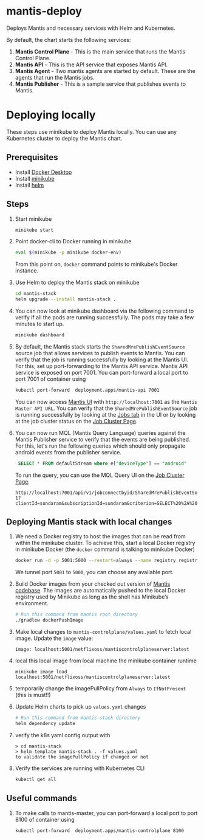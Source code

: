 # mantis-deploy

Deploys Mantis and necessary services with Helm and Kubernetes.

By default, the chart starts the following services:

1. **Mantis Control Plane** - This is the main service that runs the Mantis Control Plane.
2. **Mantis API** - This is the API service that exposes Mantis API.
3. **Mantis Agent** - Two mantis agents are started by default. These are the agents that run the
   Mantis jobs.
4. **Mantis Publisher** - This is a sample service that publishes events to Mantis.

# Deploying locally

These steps use minikube to deploy Mantis locally.
You can use any Kubernetes cluster to deploy the Mantis chart.

## Prerequisites

- Install [Docker Desktop](https://www.docker.com/products/docker-desktop/)
- Install [minikube](https://minikube.sigs.k8s.io/docs/start/)
- Install [helm](https://helm.sh/docs/intro/install/)

## Steps

1. Start minikube
    ```sh
    minikube start
    ```
2. Point docker-cli to Docker running in minikube
    ```sh
    eval $(minikube -p minikube docker-env)
    ```
   From this point on, `docker` command points to minikube's Docker instance.

3. Use Helm to deploy the Mantis stack on minikube
    ```sh
    cd mantis-stack
    helm upgrade --install mantis-stack .
    ```

4. You can now look at minikube dashboard via the following command to verify if all the pods are
   running successfully.
   The pods may take a few minutes to start up.
   ```sh
   minikube dashboard
   ```

5. By default, the Mantis stack starts the `SharedMrePublishEventSource` source job that allows
   services to publish events to Mantis.
   You can verify that the job is running successfully by looking at the Mantis UI.
   For this, set up port-forwarding to the Mantis API service.
   Mantis API service is exposed on port 7001. You can port-forward a local port to port 7001 of
   container using
   ```sh
   kubectl port-forward  deployment.apps/mantis-api 7001
   ```
   You can now access [Mantis UI](https://netflix.github.io/mantis-ui) with `http://localhost:7001`
   as the `Mantis Master API URL`.
   You can verify that the `SharedMrePublishEventSource` job is running successfully by looking at
   the [Jobs tab](https://netflix.github.io/mantis-ui/#/jobs) in the UI or
   by looking at the job cluster status on
   the [Job Cluster Page](https://netflix.github.io/mantis-ui/#/clusters/SharedMrePublishEventSource).

6. You can now run MQL (Mantis Query Language) queries against the Mantis Publisher service to
   verify
   that the events are being published.
   For this, let's run the following queries which should only propagate android events from the
   publisher service.
   ```sql
    SELECT * FROM defaultStream where e["deviceType"] == "android"
    ```

   To run the query, you can use the MQL Query UI on
   the [Job Cluster Page](https://netflix.github.io/mantis-ui/#/clusters/SharedMrePublishEventSource).
   ```angular2html
   http://localhost:7001/api/v1/jobconnectbyid/SharedMrePublishEventSource-1?clientId=sundaram&subscriptionId=sundaram&criterion=SELECT%20%2A%20FROM%20defaultStream%20where%20e%5B%22deviceType%22%5D%20%3D%3D%20%22android%22
   ```

## Deploying Mantis stack with local changes

1. We need a Docker registry to host the images that can be read from within the minikube cluster.
   To achieve this, start a local Docker registry in minikube Docker (the `docker` command is
   talking to minikube
   Docker)
    ```sh
    docker run -d -p 5001:5000 --restart=always --name registry registry:2
    ```
   We tunnel port `5001` to `5000`, you can choose any available port.

2. Build Docker images from your checked out version
   of [Mantis codebase](https://github.com/Netflix/mantis).
   The images are automatically pushed to the local Docker registry used by Minikube as long as the
   shell has Minikube’s environment.
    ```sh
    # Run this command from mantis root directory
    ./gradlew dockerPushImage
    ```

3. Make local changes to `mantis-controlplane/values.yaml` to fetch local image. Update the `image`
   value:
    ```
    image: localhost:5001/netflixoss/mantiscontrolplaneserver:latest
    ```

4. local this local image from local machine the minikube container runtime
   ```
   minikube image load localhost:5001/netflixoss/mantiscontrolplaneserver:latest
   ```

5. temporarily change the imagePullPolicy from `Always` to `IfNotPresent` (this is must!!)

6. Update Helm charts to pick up `values.yaml` changes
    ```sh
    # Run this command from mantis-stack directory   
    helm dependency update  
    ```
7. verify the k8s yaml config output with
   ```
   > cd mantis-stack
   > helm template mantis-stack . -f values.yaml
   to validate the imagePullPolicy if changed or not

8. Verify the services are running with Kubernetes CLI
    ```sh
    kubectl get all
    ```

## Useful commands

1. To make calls to mantis-master, you can port-forward a local port to port 8100 of container using
   ```sh
   kubectl port-forward  deployment.apps/mantis-controlplane 8100
   ```
